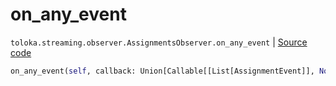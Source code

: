 # on_any_event
`toloka.streaming.observer.AssignmentsObserver.on_any_event` | [Source code](https://github.com/Toloka/toloka-kit/blob/v1.1.3/src/streaming/observer.py#L378)

```python
on_any_event(self, callback: Union[Callable[[List[AssignmentEvent]], None], Callable[[List[AssignmentEvent]], Awaitable[None]]])
```

